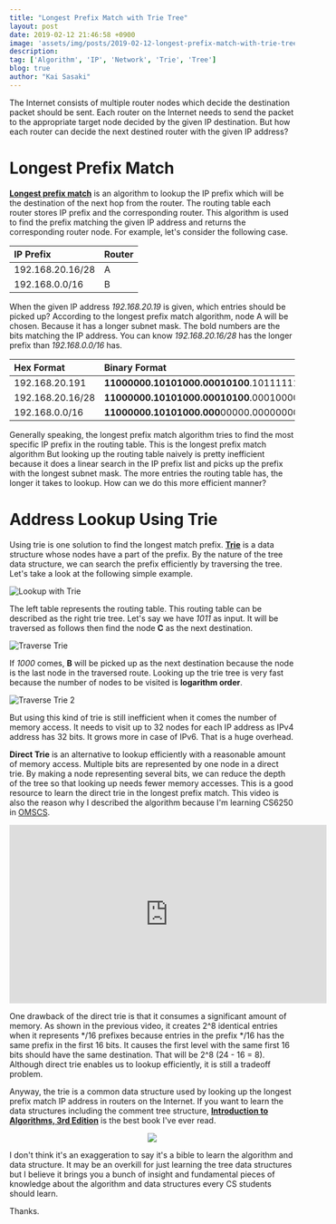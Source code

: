 ```yaml
---
title: "Longest Prefix Match with Trie Tree"
layout: post
date: 2019-02-12 21:46:58 +0900
image: 'assets/img/posts/2019-02-12-longest-prefix-match-with-trie-tree/catch.png'
description:
tag: ['Algorithm', 'IP', 'Network', 'Trie', 'Tree']
blog: true
author: "Kai Sasaki"
---
```


The Internet consists of multiple router nodes which decide the destination packet should be sent. Each router on the Internet needs to send the packet to the appropriate target node decided by the given IP destination. But how each router can decide the next destined router with the given IP address?

# Longest Prefix Match

[**Longest prefix match**](https://en.wikipedia.org/wiki/Longest_prefix_match) is an algorithm to lookup the IP prefix which will be the destination of the next hop from the router. The routing table each router stores IP prefix and the corresponding router. This algorithm is used to find the prefix matching the given IP address and returns the corresponding router node. For example, let's consider the following case.

|IP Prefix|Router|
|:---|:---|
|192.168.20.16/28|A|
|192.168.0.0/16|B|

When the given IP address *192.168.20.19* is given, which entries should be picked up? According to the longest prefix match algorithm, node A will be chosen. Because it has a longer subnet mask. The bold numbers are the bits matching the IP address. You can know *192.168.20.16/28* has the longer prefix than *192.168.0.0/16* has. 


|Hex Format|Binary Format|
|:---|:---|
|192.168.20.191|**11000000.10101000.00010100**.10111111|
|192.168.20.16/28|**11000000.10101000.00010100**.00010000|
|192.168.0.0/16|**11000000.10101000.000**00000.00000000|

Generally speaking, the longest prefix match algorithm tries to find the most specific IP prefix in the routing table. This is the longest prefix match algorithm
But looking up the routing table naively is pretty inefficient because it does a linear search in the IP prefix list and picks up the prefix with the longest subnet mask. 
The more entries the routing table has, the longer it takes to lookup. How can we do this more efficient manner?

# Address Lookup Using Trie

Using trie is one solution to find the longest match prefix. [**Trie**](https://en.wikipedia.org/wiki/Trie) is a data structure whose nodes have a part of the prefix. By the nature of the tree data structure, we can search the prefix efficiently by traversing the tree. Let's take a look at the following simple example.

![Lookup with Trie](/assets/img/posts/2019-02-12-longest-prefix-match-with-trie-tree/lookup-with-trie.png)

The left table represents the routing table. This routing table can be described as the right trie tree. Let's say we have *1011* as input. It will be traversed as follows then find the node **C** as the next destination.

![Traverse Trie](/assets/img/posts/2019-02-12-longest-prefix-match-with-trie-tree/traverse-trie.png)

If *1000* comes, **B** will be picked up as the next destination because the node is the last node in the traversed route. Looking up the trie tree is very fast because the number of nodes to be visited is **logarithm order**.

![Traverse Trie 2](/assets/img/posts/2019-02-12-longest-prefix-match-with-trie-tree/traverse-trie2.png)

But using this kind of trie is still inefficient when it comes the number of memory access. It needs to visit up to 32 nodes for each IP address as IPv4 address has 32 bits. It grows more in case of IPv6. That is a huge overhead. 

**Direct Trie** is an alternative to lookup efficiently with a reasonable amount of memory access. Multiple bits are represented by one node in a direct trie. 
By making a node representing several bits, we can reduce the depth of the tree so that looking up needs fewer memory accesses. This is a good resource to learn the direct trie in the longest prefix match. This video is also the reason why I described the algorithm because I'm learning CS6250 in [OMSCS](http://www.omscs.gatech.edu/).

<div style='text-align: center'>
<iframe width="560" height="315" src="https://www.youtube.com/embed/eoltXZ1JXP8" frameborder="0" allow="accelerometer; autoplay; encrypted-media; gyroscope; picture-in-picture" allowfullscreen></iframe>
</div>

One drawback of the direct trie is that it consumes a significant amount of memory. As shown in the previous video, it creates 2^8 identical entries when it represents */16 prefixes because entries in the prefix */16 has the same prefix in the first 16 bits. It causes the first level with the same first 16 bits should have the same destination. That will be 2^8 (24 - 16 = 8). Although direct trie enables us to lookup efficiently, it is still a tradeoff problem.

Anyway, the trie is a common data structure used by looking up the longest prefix match IP address in routers on the Internet. If you want to learn the data structures including the comment tree structure, [**Introduction to Algorithms, 3rd Edition**](https://amzn.to/2N3HZ1M) is the best book I've ever read.

<div style='text-align: center'>
<a href="https://www.amazon.com/Introduction-Algorithms-3rd-MIT-Press/dp/0262033844/ref=as_li_ss_il?ie=UTF8&qid=1549979958&sr=8-2&keywords=data+structure&linkCode=li3&tag=lewuathe-20&linkId=be365cf59c624c4668f8446f23add2f4" target="_blank"><img border="0" src="//ws-na.amazon-adsystem.com/widgets/q?_encoding=UTF8&ASIN=0262033844&Format=_SL250_&ID=AsinImage&MarketPlace=US&ServiceVersion=20070822&WS=1&tag=lewuathe-20" ></a><img src="https://ir-na.amazon-adsystem.com/e/ir?t=lewuathe-20&l=li3&o=1&a=0262033844" width="1" height="1" border="0" alt="" style="border:none !important; margin:0px !important;" />
</div>

I don't think it's an exaggeration to say it's a bible to learn the algorithm and data structure. It may be an overkill for just learning the tree data structures but I believe it brings you a bunch of insight and fundamental pieces of knowledge about the algorithm and data structures every CS students should learn.

Thanks.


